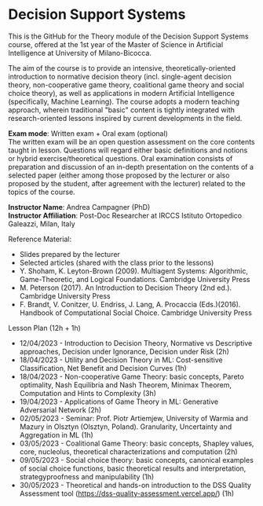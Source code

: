 # Decision Support Systems
 This is the GitHub for the Theory module of the Decision Support Systems course, offered at the 1st year of the Master
 of Science in Artificial Intelligence at University of Milano-Bicocca.  

 The aim of the course is to provide an intensive, theoretically-oriented introduction to normative decision theory (incl. single-agent decision theory,
 non-cooperative game theory, coalitional game theory and social choice theory), as well as applications in modern Artificial Intelligence
 (specifically, Machine Learning). The course adopts a modern teaching approach, wherein traditional "basic" content is tightly integrated
 with research-oriented lessons inspired by current developments in the field.

 **Exam mode**: Written exam + Oral exam (optional)  
 The written exam will be an open question assessment on the core contents taught in lesson. Questions will regard either basic definitions and notions
 or hybrid exercise/theoretical questions.
 Oral examination consists of preparation and discussion of an in-depth presentation on the contents of a selected paper (either among those proposed by
 the lecturer or also proposed by the student, after agreement with the lecturer) related to the topics of the course.

 **Instructor Name**: Andrea Campagner (PhD)  
 **Instructor Affiliation**: Post-Doc Researcher at IRCCS Istituto Ortopedico Galeazzi, Milan, Italy  

 Reference Material:  
  * Slides prepared by the lecturer
  * Selected articles (shared with the class prior to the lessons)
  * Y. Shoham, K. Leyton-Brown (2009). Multiagent Systems: Algorithmic, Game-Theoretic, and Logical Foundations. Cambridge University Press
  * M. Peterson (2017). An Introduction to Decision Theory (2nd ed.). Cambridge University Press
  * F. Brandt, V. Conitzer, U. Endriss, J. Lang, A. Procaccia (Eds.)(2016). Handbook of Computational Social Choice. Cambridge University Press


 Lesson Plan (12h + 1h)

 * 12/04/2023 - Introduction to Decision Theory, Normative vs Descriptive approaches, Decision under Ignorance, Decision under Risk (2h)
 * 18/04/2023 - Utility and Decision Theory in ML: Cost-sensitive Classification, Net Benefit and Decision Curves (1h)
 * 18/04/2023 - Non-cooperative Game Theory: basic concepts, Pareto optimality, Nash Equilibria and Nash Theorem, Minimax Theorem, Computation and Hints to Complexity (3h)
 * 19/04/2023 - Applications of Game Theory in ML: Generative Adversarial Network (2h)
 * 02/05/2023 - Seminar: Prof. Piotr Artiemjew, University of Warmia and Mazury in Olsztyn (Olsztyn, Poland). Granularity, Uncertainty and Aggregation in ML (1h)
 * 03/05/2023 - Coalitional Game Theory: basic concepts, Shapley values, core, nucleolus, theoretical characterizations and computation (2h)
 * 09/05/2023 - Social choice theory: basic concepts, canonical examples of social choice functions, basic theoretical results and interpretation, strategyproofness and manipulability (1h)
 * 30/05/2023 - Theoretical and hands-on introduction to the DSS Quality Assessment tool (https://dss-quality-assessment.vercel.app/) (1h)



